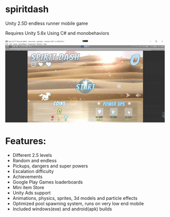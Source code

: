 # spiritdash
Unity 2.5D endless runner mobile game

Requires Unity 5.6x 
Using C# and monobehaviors

![](spiritdash.jpg)

# Features:

* Different 2.5 levels
* Random and endless
* Pickups, dangers and super powers
* Escalation difficulty
* Achievements
* Google Play Games loaderboards
* Mini item Store
* Unity Ads support
* Animations, physics, sprites, 3d models and particle effects
* Optimized pool spawning system, runs on very low end mobile
* Included windows(exe) and android(apk) builds

